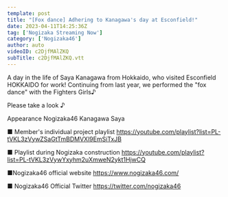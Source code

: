 ```yaml
---
template: post
title: "[Fox dance] Adhering to Kanagawa's day at Esconfield!"
date: 2023-04-11T14:25:36Z
tag: ['Nogizaka Streaming Now']
category: ['Nogizaka46']
author: auto 
videoID: c2DjfMAlZKQ
subTitle: c2DjfMAlZKQ.vtt
---
```

A day in the life of Saya Kanagawa from Hokkaido, who visited Esconfield HOKKAIDO for work!
Continuing from last year, we performed the "fox dance" with the Fighters Girls♪

Please take a look ♪

Appearance
Nogizaka46 Kanagawa Saya

■ Member's individual project playlist
https://youtube.com/playlist?list=PL-tVKL3zVywZSaGtTmBDMVXl9EmSiTxJB

■ Playlist during Nogizaka construction
https://youtube.com/playlist?list=PL-tVKL3zVywYxyhm2uXmweN2ykt1HjwCQ

■Nogizaka46 official website
https://www.nogizaka46.com/

■ Nogizaka46 Official Twitter
https://twitter.com/nogizaka46